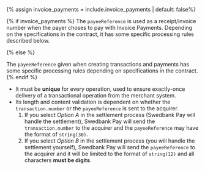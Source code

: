 {% assign invoice_payments = include.invoice_payments | default: false%}

{% if invoice_payments %}
The `payeeReference` is used as a receipt/invoice number when the payer choses
to pay with Invoice Payments. Depending on the specifications in the contract,
it has some specific processing rules described below.

{% else %}

The `payeeReference` given when creating transactions and payments has some
specific processing rules depending on specifications in the contract.
{% endif %}

* It must be **unique** for every operation, used to ensure exactly-once
  delivery of a transactional operation from the merchant system.
* Its length and content validation is dependent on whether the
  `transaction.number` or the `payeeReference` is sent to the acquirer.
  1. If you select *Option A* in the settlement process (Swedbank Pay will
     handle the settlement), Swedbank Pay will send the `transaction.number` to
     the acquirer and the `payeeReference` may have the format of `string(30)`.
  2. If you select *Option B* in the settlement process (you will handle the
     settlement yourself), Swedbank Pay will send the `payeeReference` to the
     acquirer and it will be limited to the format of `string(12)` and all
     characters **must be digits**.
